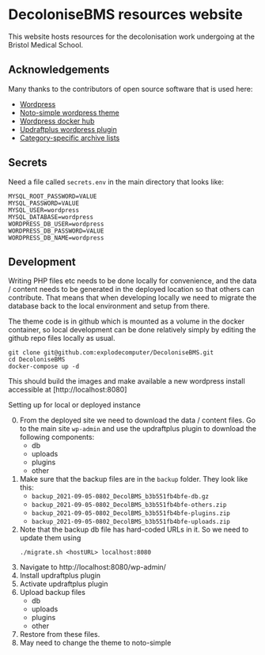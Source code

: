 # DecoloniseBMS resources website

This website hosts resources for the decolonisation work undergoing at the Bristol Medical School.

## Acknowledgements

Many thanks to the contributors of open source software that is used here:

* [Wordpress](https://wordpress.com/)
* [Noto-simple wordpress theme](https://en-gb.wordpress.org/themes/noto-simple/)
* [Wordpress docker hub](https://hub.docker.com/_/wordpress)
* [Updraftplus wordpress plugin](https://updraftplus.com/)
* [Category-specific archive lists](https://artisansweb.net/display-posts-specific-category-wordpress-page/)

## Secrets

Need a file called `secrets.env` in the main directory that looks like:

```
MYSQL_ROOT_PASSWORD=VALUE
MYSQL_PASSWORD=VALUE
MYSQL_USER=wordpress
MYSQL_DATABASE=wordpress
WORDPRESS_DB_USER=wordpress
WORDPRESS_DB_PASSWORD=VALUE
WORDPRESS_DB_NAME=wordpress
```

## Development

Writing PHP files etc needs to be done locally for convenience, and the data / content needs to be generated in the deployed location so that others can contribute. That means that when developing locally we need to migrate the database back to the local environment and setup from there.

The theme code is in github which is mounted as a volume in the docker container, so local development can be done relatively simply by editing the github repo files locally as usual.

```
git clone git@github.com:explodecomputer/DecoloniseBMS.git
cd DecoloniseBMS
docker-compose up -d
```

This should build the images and make available a new wordpress install accessible at [http://localhost:8080]

Setting up for local or deployed instance

0. From the deployed site we need to download the data / content files. Go to the main site `wp-admin` and use the updraftplus plugin to download the following components:
    - db
    - uploads
    - plugins
    - other
1. Make sure that the backup files are in the `backup` folder. They look like this:
    - `backup_2021-09-05-0802_DecolBMS_b3b551fb4bfe-db.gz`
    - `backup_2021-09-05-0802_DecolBMS_b3b551fb4bfe-others.zip`
    - `backup_2021-09-05-0802_DecolBMS_b3b551fb4bfe-plugins.zip`
    - `backup_2021-09-05-0802_DecolBMS_b3b551fb4bfe-uploads.zip`
2. Note that the backup db file has hard-coded URLs in it. So we need to update them using
    ```
    ./migrate.sh <hostURL> localhost:8080
    ```
3. Navigate to http://localhost:8080/wp-admin/
4. Install updraftplus plugin
5. Activate updraftplus plugin
6. Upload backup files
    - db
    - uploads
    - plugins
    - other
7. Restore from these files.
8. May need to change the theme to noto-simple


